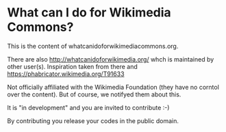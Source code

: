 # What can I do for Wikimedia Commons?

This is the content of whatcanidoforwikimediacommons.org.

There are also http://whatcanidoforwikimedia.org/ whch is maintained by other user(s). Inspiration taken from there and https://phabricator.wikimedia.org/T91633

Not officially affiliated with the Wikimedia Foundation (they have no corntol over the content). But of course, we notifyed them about this.

It is "in development" and you are invited to contribute :-)

By contributing you release your codes in the public domain.
